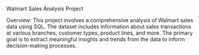 Walmart Sales Analysis Project

Overview:
This project involves a comprehensive analysis of Walmart sales data using SQL. The dataset includes information about sales transactions at various branches, customer types, product lines, and more. The primary goal is to extract meaningful insights and trends from the data to inform decision-making processes.
